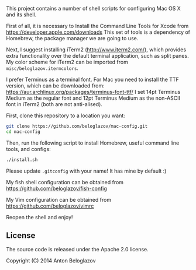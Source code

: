 This project contains a number of shell scripts for configuring Mac OS X and its
shell.

First of all, it is necessary to Install the Command Line Tools for Xcode from
https://developer.apple.com/downloads This set of tools is a dependency of
Homebrew, the package manager we are going to use.

Next, I suggest installing iTerm2 (http://www.iterm2.com/), which provides extra
functionality over the default terminal application, such as split panes. My
color scheme for iTerm2 can be imported from `misc/beloglazov.itermcolors`.

I prefer Terminus as a terminal font. For Mac you need to install the TTF
version, which can be downloaded from:
https://aur.archlinux.org/packages/terminus-font-ttf/ I set 14pt Terminus Medium
as the regular font and 12pt Terminus Medium as the non-ASCII font in iTerm2
(both are not anti-alised).

First, clone this repository to a location you want:

```Bash
git clone https://github.com/beloglazov/mac-config.git
cd mac-config
```

Then, run the following script to install Homebrew, useful command line tools,
and configs:

```Bash
./install.sh
```

Please update `.gitconfig` with your name! It has mine by default :)

My fish shell configuration can be obtained from
https://github.com/beloglazov/fish-config

My Vim configuration can be obtained from https://github.com/beloglazov/vimrc

Reopen the shell and enjoy!


## License

The source code is released under the Apache 2.0 license.

Copyright (C) 2014 Anton Beloglazov
